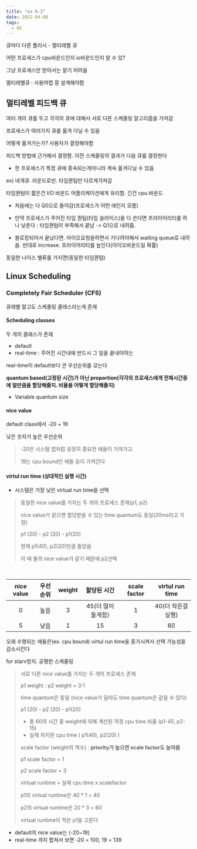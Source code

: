```yaml
---
title: "os 6-2"
date: 2022-04-06
tags:
  - OS
---
```


큐마다 다른 폴리시 - 멀티레벨 큐



어떤 프로세스가 cpu바운드인지 io바운드인지 알 수 있?

그냥 프로세스만 받아서는 알기 어려움



멀티레벨큐 : 사용어렵 잘 설계해야함

## 멀티레벨 피드백 큐

여러 개의 큐를 두고 각각의 큐에 대해서 서로 다른 스케줄링 알고리즘을 가져감

프로세스가 여러가지 큐를 옮겨 다닐 수 있음



어떻게 옮겨가는가? 사용자가 결정해야함

피드백 방법에 근거해서 결정함. 이전 스케줄링의 결과가 다음 큐를 결정한다

* 한 프로세스가 특정 큐에 종속되는게아니라 계속 옮겨다닐 수 있음

ex) 네개큐. 라운드로빈. 타임퀀텀만 다르게가져감

타임퀀텀이 짧은건 I/O 바운드 어플리케이션에게 유리함. 긴건 cpu 바운드

- 처음에는 다 Q0으로 들어감(프로세스가 어떤 애인지 모름)

- 만약 프로세스가 주어진 타임 퀀텀(타임 슬라이스)을 다 쓴다면 프라이어리티를 하나 낮춘다 : 타임퀀텀이 부족해서 끝남 -> Q1으로 내려줌.
- 블로킹되어서 끝났다면. 아이오요청을하면서 기다려야해서 waiting queue로 내려옴. 반대로 increase. 프라이어리티를 높인다(아이오바운드일 확률)

동일한 나이스 밸류를 가지면(동일한 타임퀀텀)



##  Linux Scheduling

### Completely Fair Scheduler (CFS)

큐레벨 말고도 스케줄링 클래스라는게 존재

#### Scheduling classes

두 개의 클래스가 존재

* default
* real-time : 주어진 시간내에 반드시 그 일을 끝내야하는

real-time이 default보다 큰 우선순위를 갖는다

**quantum based(고정된 시간)가 아닌 proportion(각각의 프로세스에게 전체시간중에 얼만큼을 할당해줄지. 비율을 어떻게 할당해줄지)**

*  Variable quantum size



#### nice value

default class에서 -20 + 19

낮은 숫자가 높은 우선순위

> -20은 시스템 앱처럼 굉장히 중요한 애들이 가져가고
>
> 19는 cpu bound인 애들 등이 가져간다



#### virtul run time (상대적인 실행 시간)

* 시스템은 가장 낮은 virtual run time을 선택

> 동일한 nice value를 가지는 두 개의 프로세스 존재(p1, p2)
>
> nice value가 같으면 할당받을 수 있는 time quantum도 동일(20ms라고 가정)
>
> p1 (20) - p2 (20) - p1(20)
>
> 현재 p1(40), p2(20)만큼 돌았음
>
> 이 때 둘의 nice value가 같기 때문에 p2선택

​		

| nice value | 우선순위 | weight |    할당된 시간     | scale factor |  virtul run time   |
| :--------: | :------: | :----: | :----------------: | :----------: | :----------------: |
|     0      |   높음   |   3    | 45(더 많이 돌게함) |      1       | 40(더 작은걸 실행) |
|     5      |   낮음   |   1    |         15         |      3       |         60         |

오래 수행되는 애들은(ex. cpu bound) virtul run time을 증가시켜서 선택 가능성을 감소시킨다

for starv방지. 공평한 스케줄링



> 서로 다른 nice value를 가지는 두 개의 프로세스 존재
>
> p1 weight : p2 weight = 3:1
>
> time quantum은 동일 (nice value가 달라도 time quantum은 같을 수 있다)
>
> p1 (20) - p2 (20) - p1(20)
>
> * 총 60의 시간 중 weight에 의해 계산된 적정 cpu time 비율 (p1-45, p2-15)
> * 실제 차지한 cpu time ( p1(40), p2(20) )
>
> 
>
> scale factor (weight의 역수) : **priority가 높으면 scale factor도 높여줌**
>
> p1 scale factor = 1
>
> p2 scale factor = 3
>
> virtual runtime = 실제 cpu time x scalefactor
>
> p1의 virtual runtime은 40 * 1 = 40
>
> p2의 virtual runtime은 20 * 3 = 60
>
> virtual runtime이 적은 p1을 고른다



* default의 nice value는 (-20~19)
* real-time 까지 합쳐서 보면 -20 = 100, 19 = 139
